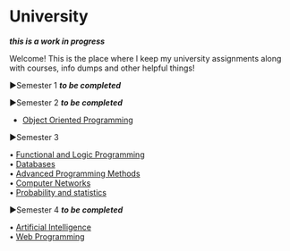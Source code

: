 # University

***this is a work in progress***

Welcome! This is the place where I keep my university assignments along with courses, info dumps and other helpful things!

▶Semester 1 ***to be completed***

▶Semester 2 ***to be completed*** 
   - [Object Oriented Programming](https://github.com/DiaconuAna/OOP)

▶Semester 3 
 
   • [Functional and Logic Programming](https://github.com/913-Diaconu-Ana/Functional-and-Logic-Programming)\
   • [Databases](https://github.com/913-Diaconu-Ana/Databases)  
   • [Advanced Programming Methods](https://github.com/913-Diaconu-Ana/Advanced-Programming-Methods)\
   • [Computer Networks](https://github.com/913-Diaconu-Ana/ComputerNetworks)\
   • [Probability and statistics](https://github.com/913-Diaconu-Ana/Probability-and-Statistics)
   
▶Semester 4 ***to be completed***

   • [Artificial Intelligence](https://github.com/DiaconuAna/Artificial-Intelligence)\
   • [Web Programming](https://github.com/DiaconuAna/Web-Programming)
